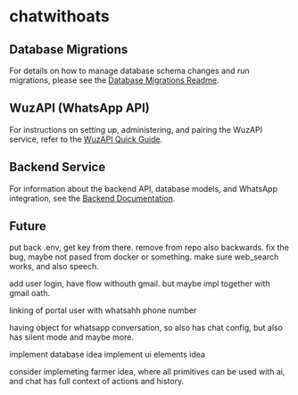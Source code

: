 # chatwithoats

## Database Migrations

For details on how to manage database schema changes and run migrations, please see the [Database Migrations Readme](db/README.md).

## WuzAPI (WhatsApp API)

For instructions on setting up, administering, and pairing the WuzAPI service, refer to the [WuzAPI Quick Guide](wuzapi/README.md).

## Backend Service

For information about the backend API, database models, and WhatsApp integration, see the [Backend Documentation](backend/README.md).

## Future

put back .env, get key from there. remove from repo also backwards. fix the bug, maybe not pased from docker or something.
make sure web_search works, and also speech. 

add user login, have flow withouth gmail. but maybe impl together with gmail oath.

linking of portal user with whatsahh phone number

having object for whatsapp conversation, so also has chat config, but also has silent mode and maybe more.

implement database idea
implement ui elements idea

consider implemeting farmer idea, where all primitives can be used with ai, and chat has full context of actions and history.
